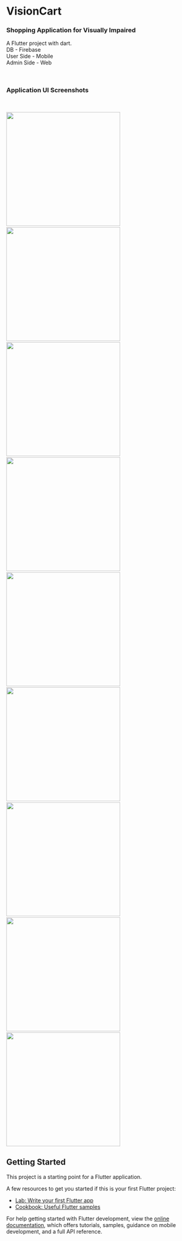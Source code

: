 # VisionCart
<h3>Shopping Application for Visually Impaired</h3>

A Flutter project with dart. <br>
DB - Firebase <br>
User Side - Mobile <br>
Admin Side - Web <br>

<br><h3>Application UI Screenshots</h3><br>

<p><img src="VisionCart Screenshots/Screenshot_1727934946.png" width="300"/>&ensp; &ensp;
<img src="VisionCart Screenshots/Screenshot_1727935000.png" width="300" />&ensp; &ensp;
<img src="VisionCart Screenshots/Screenshot_1727935006.png" width="300" />&ensp; &ensp;
<img src="VisionCart Screenshots/Screenshot_1727935089.png" width="300" />&ensp; &ensp;
<img src="VisionCart Screenshots/Screenshot_1727935054.png" width="300" />&ensp; &ensp;
<img src="VisionCart Screenshots/Screenshot_1727935081.png" width="300" />&ensp; &ensp;
<img src="VisionCart Screenshots/Screenshot 2024-10-03 113205.png" width="300" />&ensp; &ensp;
<img src="VisionCart Screenshots/Screenshot 2024-10-03 113233.png" width="300" />&ensp; &ensp;
<img src="VisionCart Screenshots/Screenshot 2024-10-03 113304.png" width="300" /></p>

## Getting Started

This project is a starting point for a Flutter application.

A few resources to get you started if this is your first Flutter project:

- [Lab: Write your first Flutter app](https://docs.flutter.dev/get-started/codelab)
- [Cookbook: Useful Flutter samples](https://docs.flutter.dev/cookbook)

For help getting started with Flutter development, view the
[online documentation](https://docs.flutter.dev/), which offers tutorials,
samples, guidance on mobile development, and a full API reference.
